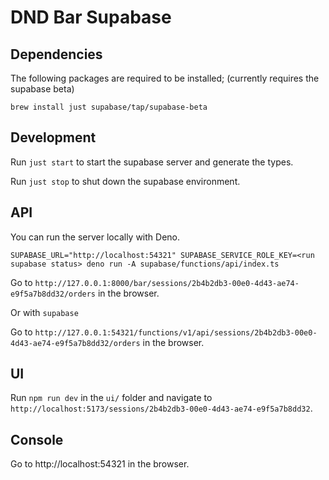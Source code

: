 # DND Bar Supabase

## Dependencies

The following packages are required to be installed; (currently requires the supabase beta)

`brew install just supabase/tap/supabase-beta`

## Development

Run `just start` to start the supabase server and generate the types.

Run `just stop` to shut down the supabase environment.

## API

You can run the server locally with Deno.

`SUPABASE_URL="http://localhost:54321" SUPABASE_SERVICE_ROLE_KEY=<run supabase status> deno run -A supabase/functions/api/index.ts`

Go to `http://127.0.0.1:8000/bar/sessions/2b4b2db3-00e0-4d43-ae74-e9f5a7b8dd32/orders` in the browser.

Or with `supabase`

Go to `http://127.0.0.1:54321/functions/v1/api/sessions/2b4b2db3-00e0-4d43-ae74-e9f5a7b8dd32/orders` in the browser.

## UI

Run `npm run dev` in the `ui/` folder and navigate to `http://localhost:5173/sessions/2b4b2db3-00e0-4d43-ae74-e9f5a7b8dd32`.

## Console

Go to http://localhost:54321 in the browser.
